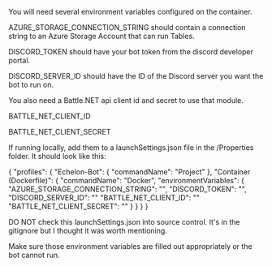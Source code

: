 ﻿You will need several environment variables configured on the container.

AZURE_STORAGE_CONNECTION_STRING should contain a connection string to an Azure Storage Account that can run Tables.

DISCORD_TOKEN should have your bot token from the discord developer portal.

DISCORD_SERVER_ID should have the ID of the Discord server you want the bot to run on.

You also need a Battle.NET api client id and secret to use that module.

BATTLE_NET_CLIENT_ID

BATTLE_NET_CLIENT_SECRET

If running locally, add them to a launchSettings.json file in the /Properties folder. It should look like this:

{
  "profiles": {
    "Echelon-Bot": {
      "commandName": "Project"
    },
    "Container (Dockerfile)": {
      "commandName": "Docker",
      "environmentVariables": {
        "AZURE_STORAGE_CONNECTION_STRING": "",
        "DISCORD_TOKEN": "",
        "DISCORD_SERVER_ID": ""
        "BATTLE_NET_CLIENT_ID": ""
        "BATTLE_NET_CLIENT_SECRET": ""
      }
    }
  }
}

DO NOT check this launchSettings.json into source control. It's in the gitignore but I thought it was worth mentioning.

Make sure those environment variables are filled out appropriately or the bot cannot run.